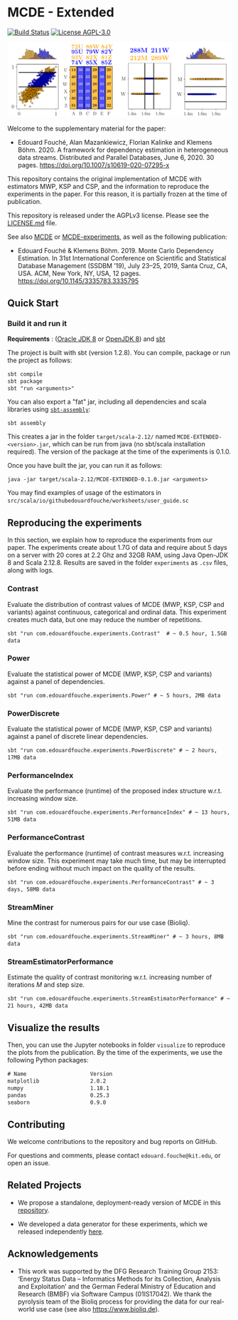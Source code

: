 # MCDE - Extended

[![Build Status](https://travis-ci.com/edouardfouche/MCDE-EXTENDED.svg?branch=master)](https://travis-ci.com/edouardfouche/MCDE-EXTENDED)
[![License AGPL-3.0](https://img.shields.io/badge/License-AGPL--3-brightgreen.svg)](https://github.com/edouardfouche/MCDE/blob/master/LICENSE.md)

![illustration](img/example.png)


Welcome to the supplementary material for the paper:

-  Edouard Fouché, Alan Mazankiewicz, Florian Kalinke and Klemens Böhm. 2020. A framework for dependency estimation in heterogeneous data streams. Distributed and Parallel Databases, June 6, 2020. 30 pages. https://doi.org/10.1007/s10619-020-07295-x

This repository contains the original implementation of MCDE with estimators MWP, KSP and CSP, and the
information to reproduce the experiments in the paper. For this reason,
it is partially frozen at the time of publication.

This repository is released under the AGPLv3 license. Please see the [LICENSE.md](LICENSE.md) file. 

See also [MCDE](https://github.com/edouardfouche/MCDE) or [MCDE-experiments](https://github.com/edouardfouche/MCDE-experiments), as well as the following publication: 

-  Edouard Fouché & Klemens Böhm. 2019. Monte Carlo Dependency Estimation. In 31st International Conference on Scientific and Statistical Database Management (SSDBM ’19), July 23–25, 2019, Santa Cruz, CA, USA. ACM, New York, NY, USA, 12 pages. https://doi.org/10.1145/3335783.3335795


## Quick Start

### Build it and run it

**Requirements** : ([Oracle JDK 8](https://www.oracle.com/technetwork/java/javase/downloads/jdk8-downloads-2133151.html)
or [OpenJDK 8](http://openjdk.java.net/install/)) and [sbt](https://www.scala-sbt.org/1.0/docs/Setup.html)

The project is built with sbt (version 1.2.8). You can compile, package or run the project as follows:

```
sbt compile
sbt package 
sbt "run <arguments>"
```

You can also export a "fat" jar, including all dependencies and scala libraries using [`sbt-assembly`](https://github.com/sbt/sbt-assembly):

```
sbt assembly
```

This creates a jar in the folder `target/scala-2.12/` named `MCDE-EXTENDED-<version>.jar`, which can be run from java
(no sbt/scala installation required). The version of the package at the time of the experiments is 0.1.0.

Once you have built the jar, you can run it as follows: 

```
java -jar target/scala-2.12/MCDE-EXTENDED-0.1.0.jar <arguments>
```

You may find examples of usage of the estimators in `src/scala/io/githubedouardfouche/worksheets/user_guide.sc`

## Reproducing the experiments

In this section, we explain how to reproduce the experiments from our paper. 
The experiments create about 1.7G of data and require about 5 days on a server with 20 cores at 2.2 Ghz and 32GB RAM, 
using Java Open-JDK 8 and Scala 2.12.8. Results are saved in the folder `experiments` as `.csv` files, along with logs.

### Contrast

Evaluate the distribution of contrast values of MCDE (MWP, KSP, CSP and variants) against continuous, 
categorical and ordinal data. This experiment creates much data, but one may reduce the number of repetitions. 

```
sbt "run com.edouardfouche.experiments.Contrast"  # ~ 0.5 hour, 1.5GB data
```

### Power

Evaluate the statistical power  of MCDE (MWP, KSP, CSP and variants) against a panel of dependencies.

```
sbt "run com.edouardfouche.experiments.Power" # ~ 5 hours, 2MB data
```

### PowerDiscrete

Evaluate the statistical power  of MCDE (MWP, KSP, CSP and variants) against a panel of discrete linear dependencies.

```
sbt "run com.edouardfouche.experiments.PowerDiscrete" # ~ 2 hours, 17MB data
```

### PerformanceIndex 

Evaluate the performance (runtime) of the proposed index structure w.r.t. increasing window size. 

```
sbt "run com.edouardfouche.experiments.PerformanceIndex" # ~ 13 hours, 51MB data
```

### PerformanceContrast

Evaluate the performance (runtime) of contrast measures w.r.t. increasing window size. 
This experiment may take much time, but may be interrupted before ending without much impact on 
the quality of the results. 

```
sbt "run com.edouardfouche.experiments.PerformanceContrast" # ~ 3 days, 58MB data
```

### StreamMiner

Mine the contrast for numerous pairs for our use case (Bioliq). 

```
sbt "run com.edouardfouche.experiments.StreamMiner" # ~ 3 hours, 8MB data
```


### StreamEstimatorPerformance

Estimate the quality of contrast monitoring w.r.t. increasing number of iterations *M* and step size. 

```
sbt "run com.edouardfouche.experiments.StreamEstimatorPerformance" # ~ 21 hours, 42MB data
```

## Visualize the results

Then, you can use the Jupyter notebooks in folder `visualize` to reproduce 
the plots from the publication. By the time of the experiments, we use the following Python packages: 

```
# Name                    Version               
matplotlib                2.0.2             
numpy                     1.18.1              
pandas                    0.25.3     
seaborn                   0.9.0           
```

## Contributing

We welcome contributions to the repository and bug reports on GitHub.

For questions and comments, please contact `edouard.fouche@kit.edu`, or open an issue.

## Related Projects

- We propose a standalone, deployment-ready version of MCDE in this [repository](https://github.com/edouardfouche/MCDE).

- We developed a data generator for these experiments, which we released independently [here](https://github.com/edouardfouche/DataGenerator).


## Acknowledgements

- This work was supported by the DFG Research Training Group 2153: ‘Energy Status Data – Informatics Methods for its Collection, Analysis and Exploitation’ and the German Federal Ministry of Education and Research (BMBF) via Software Campus (01IS17042). We thank the pyrolysis team of the Bioliq process for providing the data for our real-world use case (see also https://www.bioliq.de).